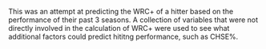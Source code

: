 This was an attempt at predicting the WRC+ of a hitter based on the performance of their past 3 seasons. A collection of variables that were not
directly involved in the calculation of WRC+ were used to see what additional factors could predict hititng performance, such as CHSE%.
